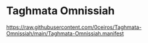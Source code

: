 # Taghmata Omnissiah

https://raw.githubusercontent.com/0ceiros/Taghmata-Omnissiah/main/Taghmata-Omnissiah.manifest
